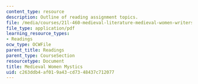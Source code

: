 ```yaml
---
content_type: resource
description: Outline of reading assignment topics.
file: /media/courses/21l-460-medieval-literature-medieval-women-writers-spring-2004/c263ddb4af019a43cd7348437c712077_hand_out6_mediev.pdf
file_type: application/pdf
learning_resource_types:
- Readings
ocw_type: OCWFile
parent_title: Readings
parent_type: CourseSection
resourcetype: Document
title: Medieval Women Mystics
uid: c263ddb4-af01-9a43-cd73-48437c712077
---
```

